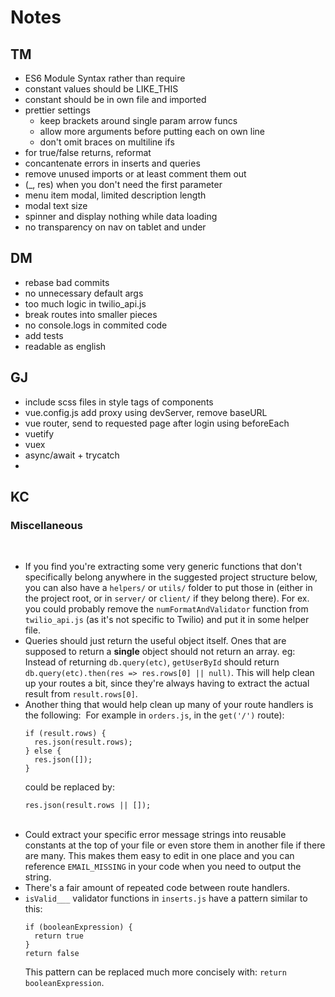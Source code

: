 # Notes

## TM

- ES6 Module Syntax rather than require
- constant values should be LIKE_THIS
- constant should be in own file and imported
- prettier settings
  - keep brackets around single param arrow funcs
  - allow more arguments before putting each on own line
  - don't omit braces on multiline ifs
- for true/false returns, reformat
- concantenate errors in inserts and queries
- remove unused imports or at least comment them out
- (\_, res) when you don't need the first parameter
- menu item modal, limited description length
- modal text size
- spinner and display nothing while data loading
- no transparency on nav on tablet and under

## DM

- rebase bad commits
- no unnecessary default args
- too much logic in twilio_api.js
- break routes into smaller pieces
- no console.logs in commited code
- add tests
- readable as english

## GJ

- include scss files in style tags of components
- vue.config.js add proxy using devServer, remove baseURL
- vue router, send to requested page after login using beforeEach
- vuetify
- vuex
- async/await + trycatch
-

## KC

### Miscellaneous

​

- If you find you're extracting some very generic functions that don't specifically belong anywhere in the suggested project structure below, you can also have a `helpers/` or `utils/` folder to put those in (either in the project root, or in `server/` or `client/` if they belong there). For ex. you could probably remove the `numFormatAndValidator` function from `twilio_api.js` (as it's not specific to Twilio) and put it in some helper file.
  ​
- Queries should just return the useful object itself. Ones that are supposed to return a **single** object should not return an array. eg: Instead of returning `db.query(etc)`, `getUserById` should return `db.query(etc).then(res => res.rows[0] || null)`. This will help clean up your routes a bit, since they're always having to extract the actual result from `result.rows[0]`.
  ​
- Another thing that would help clean up many of your route handlers is the following:
  ​
  For example in `orders.js`, in the `get('/')` route):
  ```
  if (result.rows) {
    res.json(result.rows);
  } else {
    res.json([]);
  }
  ```
  ​
  could be replaced by:
  ```
  res.json(result.rows || []);
  ```
  ​
- Could extract your specific error message strings into reusable constants at the top of your file or even store them in another file if there are many. This makes them easy to edit in one place and you can reference `EMAIL_MISSING` in your code when you need to output the string.
  ​
- There's a fair amount of repeated code between route handlers.
  ​
- `isValid___` validator functions in `inserts.js` have a pattern similar to this:
  ```
  if (booleanExpression) {
    return true
  }
  return false
  ```
  This pattern can be replaced much more concisely with: `return booleanExpression`.
  ​
